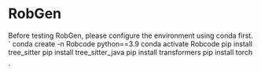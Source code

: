 # RobGen

Before testing RobGen, please configure the environment using conda first.
`
conda create -n Robcode python==3.9
conda activate Robcode
pip install tree_sitter
pip install tree_sitter_java
pip install transformers
pip install torch

`
